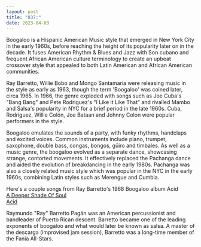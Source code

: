 ```yaml
---
layout: post
title: "837:"
date: 2023-04-03
---
```


Boogaloo is a Hispanic American Music style that emerged in New York City in the early 1960s, before reaching the height of its popularity later on in the decade. It fuses American Rhythm & Blues and Jazz with Son cubano and frequent African American culture terminology to create an upbeat crossover style that appealed to both Latin American and African American communities.

Ray Barretto, Willie Bobo and Mongo Santamaría were releasing music in the style as early as 1963, though the term 'Boogaloo' was coined later, circa 1965\. In 1966, the genre exploded with songs such as Joe Cuba's "Bang Bang" and Pete Rodriguez's "I Like it Like That" and rivalled Mambo and Salsa's popularity in NYC for a brief period in the late 1960s. Cuba, Rodriguez, Willie Colón, Joe Bataan and Johnny Colon were popular performers in the style.

Boogaloo emulates the sounds of a party, with funky rhythms, handclaps and excited voices. Common instruments include piano, trumpet, saxophone, double bass, congas, bongos, güiro and timbales. As well as a music genre, the boogaloo evolved as a separate dance, showcasing strange, contorted movements. It effectively replaced the Pachanga dance and aided the evolution of breakdancing in the early 1980s. Pachanga was also a closely related music style which was popular in the NYC in the early 1960s, combining Latin styles such as Merengue and Cumbia.

Here's a couple songs from Ray Barretto's 1968 Boogaloo album Acid  
[A Deeper Shade Of Soul](https://youtu.be/cgkBWTUG_yc)  
[Acid](https://youtu.be/zHPea_3HVzA)

Raymundo "Ray" Barretto Pagán was an American percussionist and bandleader of Puerto Rican descent. Barretto became one of the leading exponents of boogaloo and what would later be known as salsa. A master of the descarga (improvised jam session), Barretto was a long-time member of the Fania All-Stars.
